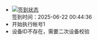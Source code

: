 - [![签到状态](https://github.com/womade/Cloud189-Actions/actions/workflows/main.yml/badge.svg?branch=main)](https://github.com/womade/Cloud189-Actions/actions/workflows/main.yml) <br> 签到时间：2025-06-22 00:44:36
- 开始执行帐号1
- 设备ID不存在，需要二次设备校验
